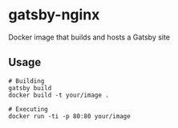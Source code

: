 # gatsby-nginx
Docker image that builds and hosts a Gatsby site

## Usage
```
# Building
gatsby build
docker build -t your/image .

# Executing
docker run -ti -p 80:80 your/image
```
